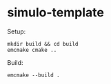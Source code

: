# simulo-template

Setup:

```
mkdir build && cd build
emcmake cmake ..
```

Build:

```
emcmake --build .
```
